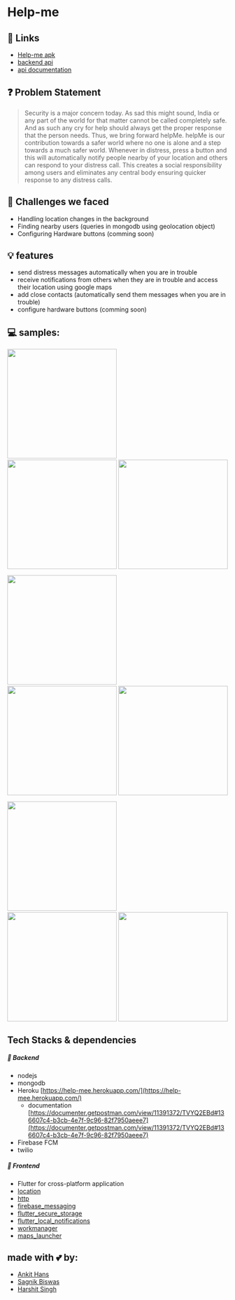 # Help-me

<!-- <img src="https://github.com/ankithans/help-me/blob/main/mockups/WhatsApp%20Image%202020-11-08%20at%202.04.12%20PM.jpeg" width="700"> -->

## 🔗 Links
- [Help-me apk](https://github.com/ankithans/help-me/releases/download/v1.0/app-armeabi-v7a-release.apk)
- [backend api](https://help-mee.herokuapp.com/)
- [api documentation](https://documenter.getpostman.com/view/11391372/TVYQ2EBd#136607c4-b3cb-4e7f-9c96-82f7950aeee7)

## ❓ Problem Statement
> Security is a major concern today. As sad this might sound, India or any part of the world for that matter cannot be called completely safe. And as such any cry for help should always get the proper response that the person needs. Thus, we bring forward helpMe. helpMe is our contribution towards a safer world where no one is alone and a step towards a much safer world.
Whenever in distress, press a button and this will automatically notify people nearby of your location and others can respond to your distress call. This creates a social responsibility among users and eliminates any central body ensuring quicker response to any distress calls.

## 🤔 Challenges we faced
- Handling location changes in the background
- Finding nearby users (queries in mongodb using geolocation object)
- Configuring Hardware buttons (comming soon) 

## 💡 features
- send distress messages automatically when you are in trouble
- receive notifications from others when they are in trouble and access their location using google maps
- add close contacts (automatically send them messages when you are in trouble)
- configure hardware buttons (comming soon)

## 💻 samples:

<img src="https://github.com/ankithans/help-me/blob/main/mockups/1.jpeg" width="250"> &nbsp;&nbsp;&nbsp;&nbsp; <img src="https://github.com/ankithans/help-me/blob/main/mockups/2.jpeg" width="250" style="float:right"> &nbsp;&nbsp;&nbsp;&nbsp; &nbsp;&nbsp;&nbsp;&nbsp; <img src="https://github.com/ankithans/help-me/blob/main/mockups/3.jpeg" width="250">

<img src="https://github.com/ankithans/help-me/blob/main/mockups/3.1.jpeg" width="250"> &nbsp;&nbsp;&nbsp;&nbsp; <img src="https://github.com/ankithans/help-me/blob/main/mockups/4.jpeg" width="250" style="float:right"> &nbsp;&nbsp;&nbsp;&nbsp; &nbsp;&nbsp;&nbsp;&nbsp; <img src="https://github.com/ankithans/help-me/blob/main/mockups/5.jpeg" width="250">

<img src="https://github.com/ankithans/help-me/blob/main/mockups/6.jpeg" width="250"> &nbsp;&nbsp;&nbsp;&nbsp; <img src="https://github.com/ankithans/help-me/blob/main/mockups/7.jpeg" width="250" style="float:right"> &nbsp;&nbsp;&nbsp;&nbsp; &nbsp;&nbsp;&nbsp;&nbsp; <img src="https://github.com/ankithans/help-me/blob/main/mockups/8.jpeg" width="250">



## Tech Stacks & dependencies
##### 🤖 Backend
- nodejs
- mongodb
- Heroku [https://help-mee.herokuapp.com/](https://help-mee.herokuapp.com/)
  - documentation [https://documenter.getpostman.com/view/11391372/TVYQ2EBd#136607c4-b3cb-4e7f-9c96-82f7950aeee7](https://documenter.getpostman.com/view/11391372/TVYQ2EBd#136607c4-b3cb-4e7f-9c96-82f7950aeee7)
- Firebase FCM
- twilio

##### 🌟 Frontend
- Flutter for cross-platform application
- [location](https://pub.dev/packages/location)    
- [http](https://pub.dev/packages/http)
- [firebase_messaging](https://pub.dev/packages/firebase_messaging)
- [flutter_secure_storage](https://pub.dev/packages/flutter_secure_storage)
- [flutter_local_notifications](https://pub.dev/packages/flutter_local_notifications)
- [workmanager](https://pub.dev/packages/workmanager)
- [maps_launcher](https://pub.dev/packages/maps_launcher)

## made with 💕 by: 
- [Ankit Hans](https://github.com/ankithans)
- [Sagnik Biswas](https://github.com/sbiswas2209)
- [Harshit Singh](https://github.com/HarshitSingh27)
